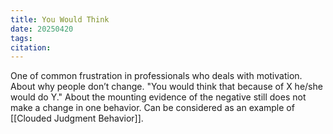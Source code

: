 ```yaml
---
title: You Would Think
date: 20250420
tags: 
citation:
---
```

One of common frustration in professionals who deals with motivation. About why people don’t change. 
"You would think that because of X he/she would do Y."
About the mounting evidence of the negative still does not make a change in one behavior. 
Can be considered as an example of [[Clouded Judgment Behavior]].